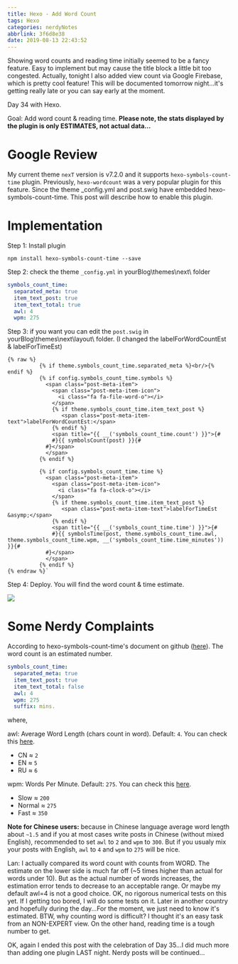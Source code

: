 ```yaml
---
title: Hexo - Add Word Count
tags: Hexo
categories: nerdyNotes
abbrlink: 3f6d8e38
date: 2019-08-13 22:43:52
---
```


Showing word counts and reading time initially seemed to be a fancy feature.  Easy to implement but may cause the title block a little bit too congested. Actually, tonight I also added view count via Google Firebase, which is pretty cool feature! This will be documented tomorrow night...it's getting really late or you can say early at the moment.

<!-- more -->

Day 34 with Hexo.

Goal: Add word count & reading time. **Please note, the stats displayed by the plugin is only ESTIMATES, not actual data...**

# Google Review

My current theme `nexT` version is v7.2.0 and it supports `hexo-symbols-count-time` plugin. Previously, `hexo-wordcount` was a very popular plugin for this feature. Since the theme _config.yml and post.swig have embedded hexo-symbols-count-time. This post will describe how to enable this plugin.

# Implementation

Step 1: Install plugin

```
npm install hexo-symbols-count-time --save
```

Step 2: check the theme `_config.yml` in yourBlog\themes\next\ folder

```yaml
symbols_count_time:
  separated_meta: true
  item_text_post: true
  item_text_total: true
  awl: 4
  wpm: 275
```

Step 3: if you want you can edit the `post.swig` in yourBlog\themes\next\layout\ folder. (I changed the labelForWordCountEst & labelForTimeEst)

```
{% raw %}
          {% if theme.symbols_count_time.separated_meta %}<br/>{% endif %}
          {% if config.symbols_count_time.symbols %}
            <span class="post-meta-item">
              <span class="post-meta-item-icon">
                <i class="fa fa-file-word-o"></i>
              </span>
              {% if theme.symbols_count_time.item_text_post %}
              	 <span class="post-meta-item-text">labelForWordCountEst:</span>
              {% endif %}
              <span title="{{ __('symbols_count_time.count') }}">{#
              #}{{ symbolsCount(post) }}{#
            #}</span>
            </span>
          {% endif %}

          {% if config.symbols_count_time.time %}
            <span class="post-meta-item">
              <span class="post-meta-item-icon">
                <i class="fa fa-clock-o"></i>
              </span>
              {% if theme.symbols_count_time.item_text_post %}
                 <span class="post-meta-item-text">labelForTimeEst &asymp;</span>
              {% endif %}
              <span title="{{ __('symbols_count_time.time') }}">{#
              #}{{ symbolsTime(post, theme.symbols_count_time.awl, theme.symbols_count_time.wpm, __('symbols_count_time.time_minutes')) }}{#
            #}</span>
            </span>
          {% endif %}
{% endraw %}`
```



Step 4: Deploy. You will find the word count & time estimate.

<img src='https://drive.google.com/uc?export=download&id=1b62Us98lrOQQbGX61DpThmiLidaJFG7i'/>

# Some Nerdy Complaints

According to hexo-symbols-count-time's document on github ([here](https://github.com/theme-next/hexo-symbols-count-time)). The word count is an estimated number.

```yaml
symbols_count_time:
  separated_meta: true
  item_text_post: true
  item_text_total: false
  awl: 4
  wpm: 275
  suffix: mins.
```

where,

awl: Average Word Length (chars count in word). Default: `4`. You can check this [here](https://charactercounttool.com/).

- CN ≈ `2`
- EN ≈ `5`
- RU ≈ `6`

wpm: Words Per Minute. Default: `275`. You can check this [here](https://wordcounter.net/).

- Slow ≈ `200`
- Normal ≈ `275`
- Fast ≈ `350`

**Note for Chinese users:** because in Chinese language average word length about `~1.5` and if you at most cases write posts in Chinese (without mixed English), recommended to set `awl` to `2` and `wpm` to `300`.
But if you usualy mix your posts with English, `awl` to `4` and `wpm` to `275` will be nice.

<span class='lanComment'>

Lan: I actually compared its word count with counts from WORD. The estimate on the lower side is much far off (~5 times higher than actual for words under 10). But as the actual number of words increases, the estimation error tends to decrease to an acceptable range. Or maybe my default awl=4 is not a good choice. OK, no rigorous numerical tests on this yet. If I getting too bored, I will do some tests on it. Later in another country and hopefully during the day...For the moment, we just need to know it's estimated. BTW, why counting word is difficult? I thought it's an easy task from an NON-EXPERT view. On the other hand, reading time is a tough number to get. 

</span>

OK, again I ended this post with the celebration of Day 35...I did much more than adding one plugin LAST night. Nerdy posts will be continued...